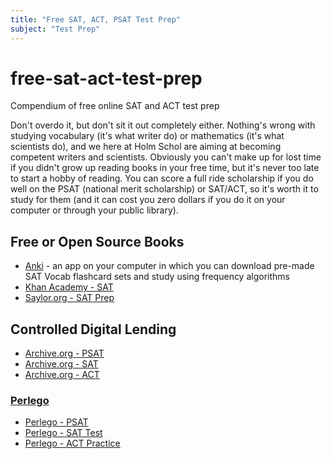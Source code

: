 ```yaml
---
title: "Free SAT, ACT, PSAT Test Prep"
subject: "Test Prep"
---
```


# free-sat-act-test-prep
Compendium of free online SAT and ACT test prep

Don't overdo it, but don't sit it out completely either. Nothing's wrong with studying vocabulary (it's what writer do) or mathematics (it's what scientists do), and we here at Holm Schol are aiming at becoming competent writers and scientists. Obviously you can't make up for lost time if you didn't grow up reading books in your free time, but it's never too late to start a hobby of reading. You can score a full ride scholarship if you do well on the PSAT (national merit scholarship) or SAT/ACT, so it's worth it to study for them (and it can cost you zero dollars if you do it on your computer or through your public library).

## Free or Open Source Books
* [Anki](https://apps.ankiweb.net/) - an app on your computer in which you can download pre-made SAT Vocab flashcard sets and study using frequency algorithms
* [Khan Academy - SAT](https://www.khanacademy.org/sat)
* [Saylor.org - SAT Prep](https://legacy.saylor.org/tprep101/Intro/)

## Controlled Digital Lending

* [Archive.org - PSAT](https://archive.org/search.php?query=psat&and[]=mediatype%3A%22texts%22)
* [Archive.org - SAT](https://archive.org/search.php?query=sat&and[]=mediatype%3A%22texts%22&and[]=mediatype%3A%22collection%22&and[]=loans__status__status%3A%22AVAILABLE%22)
* [Archive.org - ACT](https://archive.org/search.php?query=act&and[]=mediatype%3A%22texts%22&and[]=loans__status__status%3A%22AVAILABLE%22)


### [Perlego](https://HolmSchool.github.io/holm-school/perlego-available/)
* [Perlego - PSAT](https://www.perlego.com/search?query=psat&tab=book&filter=English&page=1)
* [Perlego - SAT Test](https://www.perlego.com/search?query=sat%20test&tab=book&filter=English&page=1)
* [Perlego - ACT Practice](https://www.perlego.com/search?query=act%20practice&tab=book&filter=English&page=1)